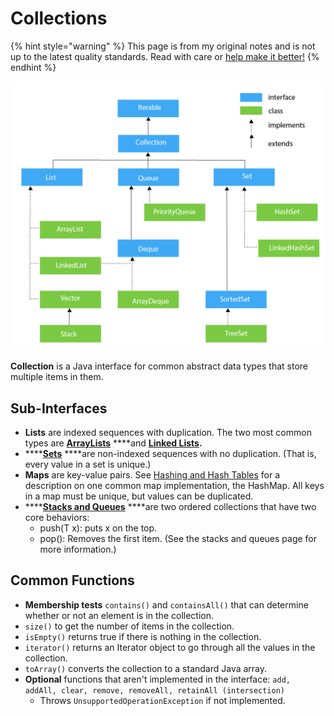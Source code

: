 # Collections

{% hint style="warning" %}
This page is from my original notes and is not up to the latest quality standards. Read with care or [help make it better!](https://github.com/64bitpandas/cs61b-notes/pulls)
{% endhint %}

![An overview of all the Collections in Java.](../../.gitbook/assets/image%20%2865%29.png)

**Collection** is a Java interface for common abstract data types that store multiple items in them.

## Sub-Interfaces

* **Lists** are indexed sequences with duplication. The two most common types are [**ArrayLists**](arrays.md#array-lists) ****and [**Linked Lists**](linked-lists.md)**.** 
* \*\*\*\*[**Sets**](sets.md) ****are non-indexed sequences with no duplication. \(That is, every value in a set is unique.\)
* **Maps** are key-value pairs. See [Hashing and Hash Tables](../hashing.md) for a description on one common map implementation, the HashMap. All keys in a map must be unique, but values can be duplicated.
* \*\*\*\*[**Stacks and Queues**](stacks-and-queues.md) ****are two ordered collections that have two core behaviors:
  * push\(T x\): puts x on the top.
  * pop\(\): Removes the first item. \(See the stacks and queues page for more information.\)

## Common Functions

* **Membership tests** `contains()` and `containsAll()` that can determine whether or not an element is in the collection.
* `size()` to get the number of items in the collection.
* `isEmpty()` returns true if there is nothing in the collection.
* `iterator()` returns an Iterator object to go through all the values in the collection.
* `toArray()` converts the collection to a standard Java array.
* **Optional** functions that aren't implemented in the interface: `add, addAll, clear, remove, removeAll, retainAll (intersection)`
  * Throws `UnsupportedOperationException` if not implemented.

